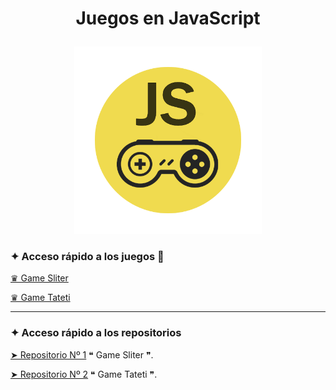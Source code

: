 # <p align="center">Juegos en JavaScript</p>
<p align="center">
 <img src="readme/gamesjs.png" width="300" height="300">
 </p>

### ✦ Acceso rápido a los juegos :rocket:
[♛ Game Sliter](https://zkc-gamesliterjs.netlify.app)

[♛ Game Tateti](https://zkc-gametatetijs.netlify.app)

---

### ✦ Acceso rápido a los repositorios
[➤ Repositorio Nº 1](https://github.com/Zekcron12/JS-GameSliter)    ❝ Game Sliter ❞.

[➤ Repositorio Nº 2](https://github.com/Zekcron12/JS-GameTATETI)    ❝ Game Tateti ❞.

